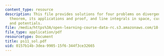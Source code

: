 ```yaml
---
content_type: resource
description: This file provides solutions for four problems on divergence (= Gauss's)
  theorem, its applications and proof, and line integrals in space, curl, exactness
  and potentials.
file: /media/https%3A/open-learning-course-data-rc.s3.amazonaws.com/18-02-multivariable-calculus-spring-2006/0157b14b3dea990515f6344f3ce32665_ps11_sol.pdf
file_type: application/pdf
resourcetype: Document
title: ps11_sol.pdf
uid: 0157b14b-3dea-9905-15f6-344f3ce32665
---
```


